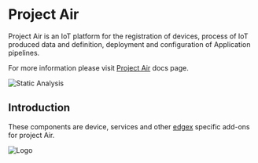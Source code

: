 # Project Air

Project Air is an IoT platform for the registration of devices, process of IoT produced data and definition, deployment and configuration of Application pipelines.

For more information please visit [Project Air](https://tibcosoftware.github.io/labs-air/) docs page.

![Static Analysis](https://github.com/TIBCOSoftware/labs-air-edgex/workflows/Static%20Analysis/badge.svg)

## Introduction

These components are device, services and other [edgex](https://www.edgexfoundry.org/) specific add-ons for project Air.

![Logo](https://tibcosoftware.github.io/TIBCO-LABS/about/tibcolabs-brand.png "Labs Logo")
